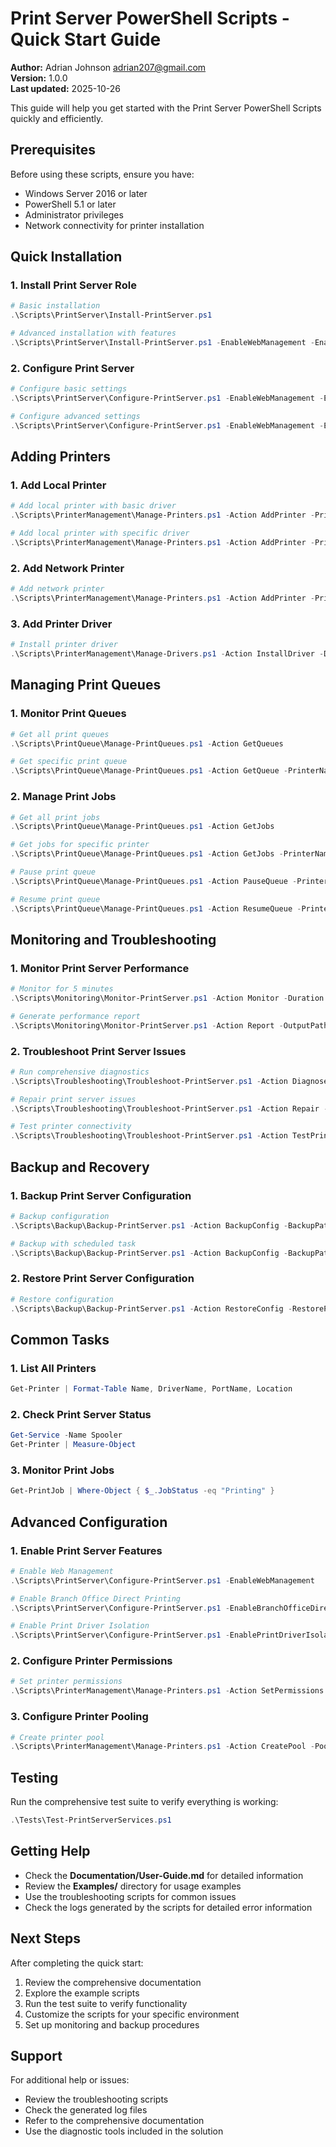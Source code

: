 # Print Server PowerShell Scripts - Quick Start Guide

**Author:** Adrian Johnson <adrian207@gmail.com>  
**Version:** 1.0.0  
**Last updated:** 2025-10-26

This guide will help you get started with the Print Server PowerShell Scripts quickly and efficiently.

## Prerequisites

Before using these scripts, ensure you have:
- Windows Server 2016 or later
- PowerShell 5.1 or later
- Administrator privileges
- Network connectivity for printer installation

## Quick Installation

### 1. Install Print Server Role

```powershell
# Basic installation
.\Scripts\PrintServer\Install-PrintServer.ps1

# Advanced installation with features
.\Scripts\PrintServer\Install-PrintServer.ps1 -EnableWebManagement -EnableBranchOfficeDirectPrinting -EnablePrintDriverIsolation
```

### 2. Configure Print Server

```powershell
# Configure basic settings
.\Scripts\PrintServer\Configure-PrintServer.ps1 -EnableWebManagement -EnableBranchOfficeDirectPrinting

# Configure advanced settings
.\Scripts\PrintServer\Configure-PrintServer.ps1 -EnableWebManagement -EnableBranchOfficeDirectPrinting -EnablePrintDriverIsolation -EnablePrinterPooling
```

## Adding Printers

### 1. Add Local Printer

```powershell
# Add local printer with basic driver
.\Scripts\PrinterManagement\Manage-Printers.ps1 -Action AddPrinter -PrinterName "Office Printer" -DriverName "Generic / Text Only" -PortName "LPT1:"

# Add local printer with specific driver
.\Scripts\PrinterManagement\Manage-Printers.ps1 -Action AddPrinter -PrinterName "Office Printer" -DriverName "HP LaserJet Pro" -PortName "USB001" -Location "Office"
```

### 2. Add Network Printer

```powershell
# Add network printer
.\Scripts\PrinterManagement\Manage-Printers.ps1 -Action AddPrinter -PrinterName "Network Printer" -DriverName "Generic / Text Only" -PortName "192.168.1.100" -Location "Office"
```

### 3. Add Printer Driver

```powershell
# Install printer driver
.\Scripts\PrinterManagement\Manage-Drivers.ps1 -Action InstallDriver -DriverName "HP LaserJet Pro" -DriverPath "C:\Drivers\HP\LaserJet Pro"
```

## Managing Print Queues

### 1. Monitor Print Queues

```powershell
# Get all print queues
.\Scripts\PrintQueue\Manage-PrintQueues.ps1 -Action GetQueues

# Get specific print queue
.\Scripts\PrintQueue\Manage-PrintQueues.ps1 -Action GetQueue -PrinterName "Office Printer"
```

### 2. Manage Print Jobs

```powershell
# Get all print jobs
.\Scripts\PrintQueue\Manage-PrintQueues.ps1 -Action GetJobs

# Get jobs for specific printer
.\Scripts\PrintQueue\Manage-PrintQueues.ps1 -Action GetJobs -PrinterName "Office Printer"

# Pause print queue
.\Scripts\PrintQueue\Manage-PrintQueues.ps1 -Action PauseQueue -PrinterName "Office Printer"

# Resume print queue
.\Scripts\PrintQueue\Manage-PrintQueues.ps1 -Action ResumeQueue -PrinterName "Office Printer"
```

## Monitoring and Troubleshooting

### 1. Monitor Print Server Performance

```powershell
# Monitor for 5 minutes
.\Scripts\Monitoring\Monitor-PrintServer.ps1 -Action Monitor -Duration 300

# Generate performance report
.\Scripts\Monitoring\Monitor-PrintServer.ps1 -Action Report -OutputPath "C:\Reports\PrintServer-Performance.html"
```

### 2. Troubleshoot Print Server Issues

```powershell
# Run comprehensive diagnostics
.\Scripts\Troubleshooting\Troubleshoot-PrintServer.ps1 -Action Diagnose

# Repair print server issues
.\Scripts\Troubleshooting\Troubleshoot-PrintServer.ps1 -Action Repair -RepairType "All"

# Test printer connectivity
.\Scripts\Troubleshooting\Troubleshoot-PrintServer.ps1 -Action TestPrinter -PrinterName "Office Printer"
```

## Backup and Recovery

### 1. Backup Print Server Configuration

```powershell
# Backup configuration
.\Scripts\Backup\Backup-PrintServer.ps1 -Action BackupConfig -BackupPath "C:\Backups\PrintServer-Config.xml"

# Backup with scheduled task
.\Scripts\Backup\Backup-PrintServer.ps1 -Action BackupConfig -BackupPath "C:\Backups\PrintServer-Config.xml" -ScheduleBackup -TaskName "Print Server Backup"
```

### 2. Restore Print Server Configuration

```powershell
# Restore configuration
.\Scripts\Backup\Backup-PrintServer.ps1 -Action RestoreConfig -RestorePath "C:\Backups\PrintServer-Config.xml"
```

## Common Tasks

### 1. List All Printers

```powershell
Get-Printer | Format-Table Name, DriverName, PortName, Location
```

### 2. Check Print Server Status

```powershell
Get-Service -Name Spooler
Get-Printer | Measure-Object
```

### 3. Monitor Print Jobs

```powershell
Get-PrintJob | Where-Object { $_.JobStatus -eq "Printing" }
```

## Advanced Configuration

### 1. Enable Print Server Features

```powershell
# Enable Web Management
.\Scripts\PrintServer\Configure-PrintServer.ps1 -EnableWebManagement

# Enable Branch Office Direct Printing
.\Scripts\PrintServer\Configure-PrintServer.ps1 -EnableBranchOfficeDirectPrinting

# Enable Print Driver Isolation
.\Scripts\PrintServer\Configure-PrintServer.ps1 -EnablePrintDriverIsolation
```

### 2. Configure Printer Permissions

```powershell
# Set printer permissions
.\Scripts\PrinterManagement\Manage-Printers.ps1 -Action SetPermissions -PrinterName "Office Printer" -User "Domain\Users" -Permission "Print"
```

### 3. Configure Printer Pooling

```powershell
# Create printer pool
.\Scripts\PrinterManagement\Manage-Printers.ps1 -Action CreatePool -PoolName "Office Pool" -Printers @("Printer1", "Printer2", "Printer3")
```

## Testing

Run the comprehensive test suite to verify everything is working:

```powershell
.\Tests\Test-PrintServerServices.ps1
```

## Getting Help

- Check the **Documentation/User-Guide.md** for detailed information
- Review the **Examples/** directory for usage examples
- Use the troubleshooting scripts for common issues
- Check the logs generated by the scripts for detailed error information

## Next Steps

After completing the quick start:
1. Review the comprehensive documentation
2. Explore the example scripts
3. Run the test suite to verify functionality
4. Customize the scripts for your specific environment
5. Set up monitoring and backup procedures

## Support

For additional help or issues:
- Review the troubleshooting scripts
- Check the generated log files
- Refer to the comprehensive documentation
- Use the diagnostic tools included in the solution
